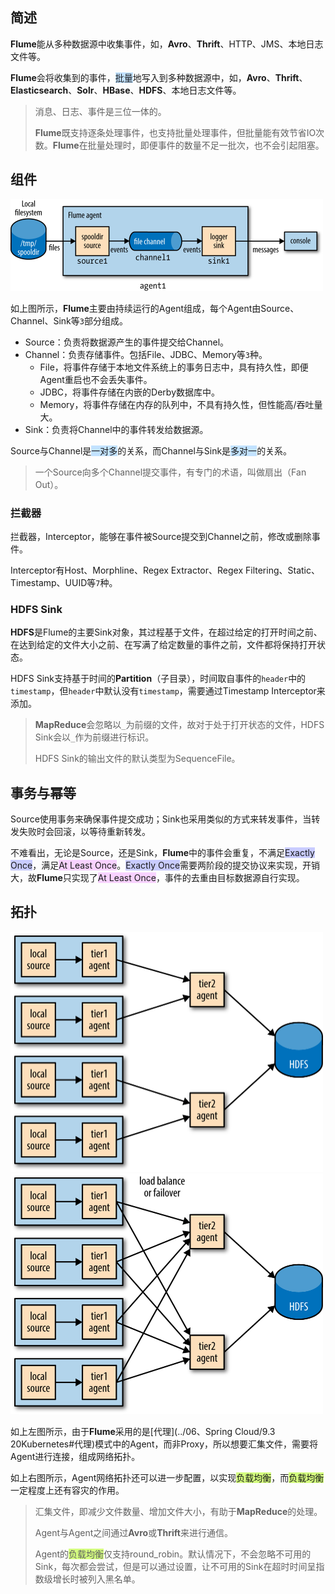 ## 简述

**Flume**能从多种数据源中收集事件，如，**Avro**、**Thrift**、HTTP、JMS、本地日志文件等。

**Flume**会将收集到的事件，<span style=background:#c2e2ff>批量</span>地写入到多种数据源中，如，**Avro**、**Thrift**、**Elasticsearch**、**Solr**、**HBase**、**HDFS**、本地日志文件等。

> 消息、日志、事件是三位一体的。
>
> **Flume**既支持逐条处理事件，也支持批量处理事件，但批量能有效节省IO次数。**Flume**在批量处理时，即便事件的数量不足一批次，也不会引起阻塞。



## 组件

<img src="../images/9/flume_agent.png" style="zoom:50%;" />

如上图所示，**Flume**主要由持续运行的Agent组成，每个Agent由Source、Channel、Sink等`3`部分组成。

- Source：负责将数据源产生的事件提交给Channel。
- Channel：负责存储事件。包括File、JDBC、Memory等`3`种。
  - File，将事件存储于本地文件系统上的事务日志中，具有持久性，即便Agent重启也不会丢失事件。
  - JDBC，将事件存储在内嵌的Derby数据库中。
  - Memory，将事件存储在内存的队列中，不具有持久性，但性能高/吞吐量大。
- Sink：负责将Channel中的事件转发给数据源。

Source与Channel是<span style=background:#c2e2ff>一对多</span>的关系，而Channel与Sink是<span style=background:#c2e2ff>多对一</span>的关系。

> 一个Source向多个Channel提交事件，有专门的术语，叫做扇出（Fan Out）。

### 拦截器

拦截器，Interceptor，能够在事件被Source提交到Channel之前，修改或删除事件。

Interceptor有Host、Morphline、Regex Extractor、Regex Filtering、Static、Timestamp、UUID等`7`种。

### HDFS Sink

**HDFS**是Flume的主要Sink对象，其过程基于文件，在超过给定的打开时间之前、在达到给定的文件大小之前、在写满了给定数量的事件之前，文件都将保持打开状态。

HDFS Sink支持基于时间的**Partition**（子目录），时间取自事件的`header`中的`timestamp`，但`header`中默认没有`timestamp`，需要通过Timestamp Interceptor来添加。

> **MapReduce**会忽略以`_`为前缀的文件，故对于处于打开状态的文件，HDFS Sink会以`_`作为前缀进行标识。
>
> HDFS Sink的输出文件的默认类型为SequenceFile。



## 事务与幂等

Source使用事务来确保事件提交成功；Sink也采用类似的方式来转发事件，当转发失败时会回滚，以等待重新转发。

不难看出，无论是Source，还是Sink，**Flume**中的事件会重复，不满足<span style=background:#c9ccff>Exactly Once</span>，满足<span style=background:#f8d2ff>At Least Once</span>。<span style=background:#c9ccff>Exactly Once</span>需要两阶段的提交协议来实现，开销大，故**Flume**只实现了<span style=background:#f8d2ff>At Least Once</span>，事件的去重由目标数据源自行实现。



## 拓扑

<img src="../images/9/flume_topology.png" style="zoom:50%;" /><img src="../images/9/flume_load_balance_and_failover.png" style="zoom:50%;" />

如上左图所示，由于**Flume**采用的是[代理](../06、Spring Cloud/9.3 20Kubernetes#代理)模式中的Agent，而非Proxy，所以想要汇集文件，需要将Agent进行连接，组成网络拓扑。

如上右图所示，Agent网络拓扑还可以进一步配置，以实现<span style=background:#d4fe7f>负载均衡</span>，而<span style=background:#d4fe7f>负载均衡</span>一定程度上还有容灾的作用。

> 汇集文件，即减少文件数量、增加文件大小，有助于**MapReduce**的处理。
>
> Agent与Agent之间通过**Avro**或**Thrift**来进行通信。
>
> Agent的<span style=background:#d4fe7f>负载均衡</span>仅支持round_robin。默认情况下，不会忽略不可用的Sink，每次都会尝试，但是可以通过设置，让不可用的Sink在超时时间呈指数级增长时被列入黑名单。

